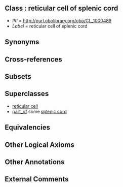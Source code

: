 
## Class : reticular cell of splenic cord

 * *IRI* = http://purl.obolibrary.org/obo/CL_1000489
 * *Label* = reticular cell of splenic cord

## Synonyms


## Cross-references


## Subsets


## Superclasses

 * [reticular cell](../../CL/32/CL_0000432.md)
 * [part_of](../../BFO/50/BFO_0000050.md) some [splenic cord](../../UBERON/66/UBERON_0001266.md)

## Equivalencies


## Other Logical Axioms


## Other Annotations


## External Comments

